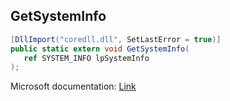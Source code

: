 ## GetSystemInfo

```csharp
[DllImport("coredll.dll", SetLastError = true)]
public static extern void GetSystemInfo(
   ref SYSTEM_INFO lpSystemInfo
);
```

Microsoft documentation: [Link](https://docs.microsoft.com/en-us/windows/win32/api/sysinfoapi/nf-sysinfoapi-getsysteminfo)
